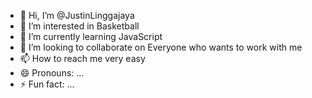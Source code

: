- 👋 Hi, I’m @JustinLinggajaya
- 👀 I’m interested in Basketball
- 🌱 I’m currently learning JavaScript
- 💞️ I’m looking to collaborate on Everyone who wants to work with me
- 📫 How to reach me very easy
- 😄 Pronouns: ...
- ⚡ Fun fact: ...

<!---
JustinLinggajaya/JustinLinggajaya is a ✨ special ✨ repository because its `README.md` (this file) appears on your GitHub profile.
You can click the Preview link to take a look at your changes.
--->
